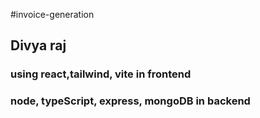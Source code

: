 #invoice-generation
## Divya raj
### using react,tailwind, vite in frontend
### node, typeScript, express, mongoDB in backend 

